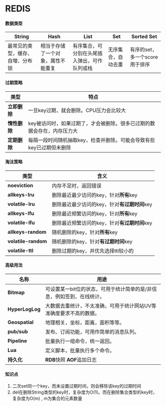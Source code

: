 # REDIS


#### 数据类型

| String                           | Hash                               | List                                         | Set                | Sorted Set                     |
| -------------------------------- | ---------------------------------- | -------------------------------------------- | ------------------ | ------------------------------ |
| 最常见的类型，缓存、自增、分布锁 | 相当于存储了一个对象，属性不能重复 | 有序集合，可分别在头尾插入弹出，可作队列或栈 | 无序集合，自动去重 | 有序的set，多一个score用于排序 |

#### 过期策略

| 类型 | 特点 |
| ---- | ---- |
| **立即删除** | 一旦key过期，就会删除。CPU压力会比较大 |
| **惰性删除** | key被访问时，如果过期了，才会被删除。很多已过期的数据会存在，内存压力大 |
| **定期删除** | 每隔一段时间随机抽取key，检查并删除。可能会导致有些key已过期但未删除 |

#### 淘汰策略

| 类型 | 含义 |
| -------------- | ------------------------ |
| **noeviction** | 内存不足时，返回错误 |
| **allkeys-lru** | 删除最近最少访问的key，针对**所有**key |
| **volatile-lru** | 删除最近最少访问的key，针对**有过期时间**key |
| **allkeys-lfu** | 删除最近频繁访问的key，针对**所有**key |
| **volatile-lfu** | 删除最近频繁访问的key，针对**有过期时间**key |
| **allkeys-random** | 随机删除的key，针对**所有**key |
| **volatile-random** | 随机删除的key，针对**有过期时间**key |
| **volatile-ttl** | 删除过期的key，并优先选择ttl较小的 |

#### 高级用法

| 名称            | 用途                                                         |
| --------------- | ------------------------------------------------------------ |
| **Bitmap**      | 可设置某一bit位的状态，可用于统计简单的是/非信息，例如签到、在线统计。 |
| **HyperLogLog** | 大数据去重统计，不太准确，可用于统计网站UV等准确度要求不高的数据。 |
| **Geospatial**  | 地理相关，坐标，距离，面积等等。                             |
| **pub/sub**     | 发布、订阅功能，可用作简单的消息队列。                       |
| **Pipeline**    | 批量执行一组命令，统一返回。                                 |
| **Lua**         | 定义脚本，批量执行多个命令。                                 |
| **持久化**      | **RDB**快照 **AOF**追加日志                                  |



#### 知识点

1.  二次set同一个key，而未设置过期时间，则会移除该key的过期时间
2. del在删除String类型的key时，复杂度为O(1)。而在删除集合类型的key时，复杂度为O(m) , m为集合的元素数量